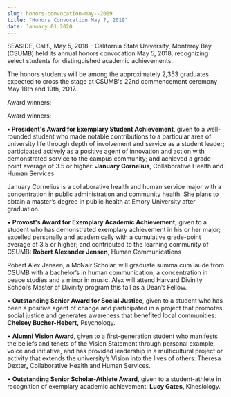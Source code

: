 ```yaml
---
slug: honors-convocation-may--2019
title: "Honors Convocation May ?, 2019"
date: January 01 2020
---
```


 
<p>
  SEASIDE, Calif., May 5, 2018 – California State University, Monterey Bay
  (CSUMB) held its annual honors convocation May 5, 2018, recognizing select
  students for distinguished academic achievements.
</p>
<p>
  The honors students will be among the approximately 2,353 graduates expected
  to cross the stage at CSUMB's 22nd commencement ceremony May 18th and 19th,
  2017.
</p>
<p>Award winners:</p>
<p>Award winners:</p>
<p>
  <strong>• President's Award for Exemplary Student Achievement</strong>, given
  to a well-rounded student who made notable contributions to a particular area
  of university life through depth of involvement and service as a student
  leader; participated actively as a positive agent of innovation and action
  with demonstrated service to the campus community; and achieved a grade-point
  average of 3.5 or higher: <strong>January Cornelius</strong>, Collaborative
  Health and Human Services
</p>
<p>
  January Cornelius is a collaborative health and human service major with a
  concentration in public administration and community health. She plans to
  obtain a master’s degree in public health at Emory University after
  graduation.
</p>
<p>
  • <strong>Provost's Award for Exemplary Academic Achievement,</strong> given
  to a student who has demonstrated exemplary achievement in his or her major;
  excelled personally and academically with a cumulative grade-point average of
  3.5 or higher; and contributed to the learning community of CSUMB:
  <strong>Robert Alexander Jensen</strong>, Human Communications
</p>
<p>
  Robert Alex Jensen, a McNair Scholar, will graduate summa cum laude from CSUMB
  with a bachelor’s in human communication, a concentration in peace studies and
  a minor in music. Alex will attend Harvard Divinity School’s Master of
  Divinity program this fall as a Dean’s Fellow.
</p>
<p>
  • <strong>Outstanding Senior Award for Social Justice</strong>, given to a
  student who has been a positive agent of change and participated in a project
  that promotes social justice and generates awareness that benefited local
  communities: <b>Chelsey Bucher-Hebert</b><strong>,</strong> Psychology.
</p>
<p>
  • <strong>Alumni Vision Award</strong>, given to a first-generation student
  who manifests the beliefs and tenets of the Vision Statement through personal
  example, voice and initiative, and has provided leadership in a multicultural
  project or activity that extends the university’s Vision into the lives of
  others: Theresa Dexter<strong>,</strong> Collaborative Health and Human
  Services.
</p>
<p>
  • <strong>Outstanding Senior Scholar-Athlete Award</strong>, given to a
  student-athlete in recognition of exemplary academic achievement:
  <strong>Lucy Gates, </strong>Kinesiology.
</p>
 
